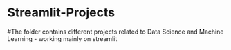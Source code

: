 # Streamlit-Projects
#The folder contains different projects related to Data Science and Machine Learning - working mainly on streamlit
